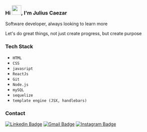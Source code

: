 
<h3 align="left">Hi <img src="https://raw.githubusercontent.com/kaueMarques/kaueMarques/master/hi.gif" height="30px">, I'm Julius Caezar</h3>

<p> Software developer, always looking to learn more </p>

<p>Let's do great things, not just create progress, but create purpose</p>

### Tech Stack
- `HTML`
- `CSS`
- `javasript`
- `ReactJs`
- `Git`
- `Node.js`
- `mySQL`
- `sequelize`
- `template engine (JSX, handlebars)`

### Contact
[![Linkedin Badge](https://img.shields.io/badge/-Julius%20Caezar-00875f?style=flat-square&logo=Linkedin&logoColor=white&link=https://www.linkedin.com/in/julius-caezar-7b5697253/)](https://www.linkedin.com/in/julius-caezar-7b5697253/)
[![Gmail Badge](https://img.shields.io/badge/-julius.caezar25@gmail.com-00875f?style=flat-square&logo=Gmail&logoColor=white&link=mailto:julius.caezar25@gmail.com)](mailto:julius.caezar25@gmail.com)
[![Instagram Badge](https://img.shields.io/badge/-Julius%20Caezar-00875f?style=flat-square&logo=Instagram&logoColor=white&link=https://www.instagram.com/julius__caezar/)](https://www.linkedin.com/in/julius-caezar-7b5697253/)
